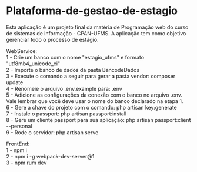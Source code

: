 # Plataforma-de-gestao-de-estagio
Esta aplicação é um projeto final da matéria de Programação web do curso de sistemas de informação - CPAN-UFMS. A aplicação tem como objetivo gerenciar todo o processo de estágio.


WebService:<br />
1 - Crie um banco com o nome "estagio_ufms" e formato "utf8mb4_unicode_ci" <br />
2 - Importe o banco de dados da pasta BancodeDados <br />
3 - Execute o comando a seguir para gerar a pasta vendor: composer update <br />
4 - Renomeie o arquivo .env.example para: .env<br />
5 - Adicione as configurações da conexão com o banco no arquivo .env. Vale lembrar que você deve usar o nome do banco declarado na etapa 1.<br />
6 - Gere a chave do projeto com o comando: php artisan key:generate<br />
7 - Instale o passport: php artisan passport:install<br />
8 - Gere um cliente passport para sua aplicação: php artisan passport:client --personal <br />
9 - Rode o servidor: php artisan serve <br />

FrontEnd:<br />
1 - npm i<br />
2 - npm i -g webpack-dev-server@1<br />
3 - npm rum dev<br />